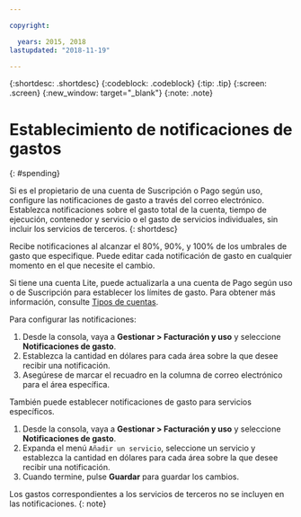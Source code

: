 ```yaml
---

copyright:

  years: 2015, 2018
lastupdated: "2018-11-19"

---
```


{:shortdesc: .shortdesc}
{:codeblock: .codeblock}
{:tip: .tip}
{:screen: .screen}
{:new_window: target="_blank"}
{:note: .note}

# Establecimiento de notificaciones de gastos
{: #spending}

Si es el propietario de una cuenta de Suscripción o Pago según uso, configure las notificaciones de gasto a través del correo electrónico. Establezca notificaciones sobre el gasto total de la cuenta, tiempo de ejecución, contenedor y servicio o el gasto de servicios individuales, sin incluir los servicios de terceros. 
{: shortdesc}

Recibe notificaciones al alcanzar el 80%, 90%, y 100% de los umbrales de gasto que especifique. Puede editar cada notificación de gasto en cualquier momento en el que necesite el cambio.

Si tiene una cuenta Lite, puede actualizarla a una cuenta de Pago según uso o de Suscripción para establecer los límites de gasto. Para obtener más información, consulte [Tipos de cuentas](/docs/account/index.html#accounts).

Para configurar las notificaciones: 

1. Desde la consola, vaya a **Gestionar > Facturación y uso** y seleccione **Notificaciones de gasto**. 
2. Establezca la cantidad en dólares para cada área sobre la que desee recibir una notificación. 
3. Asegúrese de marcar el recuadro en la columna de correo electrónico para el área específica. 

También puede establecer notificaciones de gasto para servicios específicos. 

1. Desde la consola, vaya a **Gestionar > Facturación y uso** y seleccione **Notificaciones de gasto**. 
2. Expanda el menú `Añadir un servicio`, seleccione un servicio y establezca la cantidad en dólares para cada área sobre la que desee recibir una notificación.
3. Cuando termine, pulse **Guardar** para guardar los cambios. 

Los gastos correspondientes a los servicios de terceros no se incluyen en las notificaciones. 
{: note}


 
